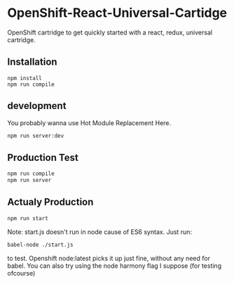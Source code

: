 # OpenShift-React-Universal-Cartidge

OpenShift cartridge to get quickly started with a react, redux, universal cartridge.

## Installation
```
npm install
npm run compile
```

## development
You probably wanna use Hot Module Replacement Here.

```sh
npm run server:dev
```

## Production Test

```sh
npm run compile
npm run server
```

## Actualy Production

```sh
npm run start
```
Note: start.js doesn't run in node cause of ES6 syntax. Just run:
```sh
babel-node ./start.js
```
to test. Openshift node:latest picks it up just fine, without any need for babel. You can also try using the node harmony flag I suppose (for testing ofcourse)
